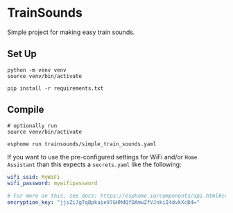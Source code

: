 # TrainSounds

Simple project for making easy train sounds.

## Set Up

```
python -m venv venv
source venv/bin/activate

pip install -r requirements.txt
```

## Compile

```
# optionally run
source venv/bin/activate

esphome run trainsounds/simple_train_sounds.yaml
```

If you want to use the pre-configured settings 
for WiFi and/or `Home Assistant` than this 
expects a `secrets.yaml` like the following:

```yaml
wifi_ssid: MyWiFi
wifi_password: mywifipassword

# For more on this, see docs: https://esphome.io/components/api.html#configuration-variables
encryption_key: "jjsZi7gTqBpkaie97GHMdQfDAmwZfVJnkiI4dvkXcB4="
```
